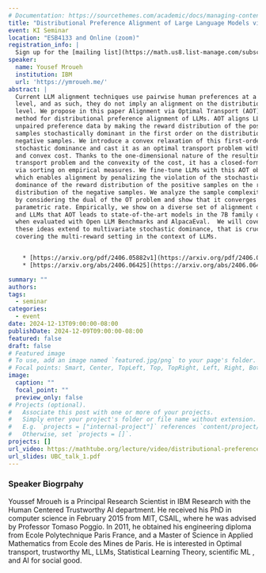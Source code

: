 ```yaml
---
# Documentation: https://sourcethemes.com/academic/docs/managing-content/
title: "Distributional Preference Alignment of Large Language Models via Optimal Transport"
event: KI Seminar
location: "ESB4133 and Online (zoom)"
registration_info: |
  Sign up for the [mailing list](https://math.us8.list-manage.com/subscribe/post?u=c9cc3beec9fa57d7299ac161c&id=845fe9abdc) to receive the connection details
speaker:
  name: Yousef Mroueh
  institution: IBM
  url: 'https://ymroueh.me/'
abstract: |
  Current LLM alignment techniques use pairwise human preferences at a sample
  level, and as such, they do not imply an alignment on the distributional
  level. We propose in this paper Alignment via Optimal Transport (AOT), a novel
  method for distributional preference alignment of LLMs. AOT aligns LLMs on
  unpaired preference data by making the reward distribution of the positive
  samples stochastically dominant in the first order on the distribution of
  negative samples. We introduce a convex relaxation of this first-order
  stochastic dominance and cast it as an optimal transport problem with a smooth
  and convex cost. Thanks to the one-dimensional nature of the resulting optimal
  transport problem and the convexity of the cost, it has a closed-form solution
  via sorting on empirical measures. We fine-tune LLMs with this AOT objective,
  which enables alignment by penalizing the violation of the stochastic
  dominance of the reward distribution of the positive samples on the reward
  distribution of the negative samples. We analyze the sample complexity of AOT
  by considering the dual of the OT problem and show that it converges at the
  parametric rate. Empirically, we show on a diverse set of alignment datasets
  and LLMs that AOT leads to state-of-the-art models in the 7B family of models
  when evaluated with Open LLM Benchmarks and AlpacaEval.  We will cover how
  these ideas extend to multivariate stochastic dominance, that is crucial for
  covering the multi-reward setting in the context of LLMs. 


    * [https://arxiv.org/pdf/2406.05882v1](https://arxiv.org/pdf/2406.05882v1)
    * [https://arxiv.org/abs/2406.06425](https://arxiv.org/abs/2406.06425)

summary: ""
authors: 
tags:
  - seminar
categories:
  - event
date: 2024-12-13T09:00:00-08:00
publishDate: 2024-12-09T09:00:00-08:00
featured: false
draft: false
# Featured image
# To use, add an image named `featured.jpg/png` to your page's folder.
# Focal points: Smart, Center, TopLeft, Top, TopRight, Left, Right, BottomLeft, Bottom, BottomRight.
image:
  caption: ""
  focal_point: ""
  preview_only: false
# Projects (optional).
#   Associate this post with one or more of your projects.
#   Simply enter your project's folder or file name without extension.
#   E.g. `projects = ["internal-project"]` references `content/project/deep-learning/index.md`.
#   Otherwise, set `projects = []`.
projects: []
url_video: https://mathtube.org/lecture/video/distributional-preference-alignment-large-language-models-optimal-transport
url_slides: UBC_talk_1.pdf
---
```

### Speaker Biogrpahy
Youssef Mroueh is a Principal Research Scientist in IBM Research with the
Human Centered Trustworthy AI department. He received his PhD in computer
science in February 2015 from MIT, CSAIL, where he was advised by Professor
Tomaso Poggio. In 2011, he obtained his engineering diploma from Ecole
Polytechnique Paris France, and a Master of Science in Applied Mathematics from
Ecole des Mines de Paris. He is interested in Optimal transport, trustworthy ML,
LLMs, Statistical Learning Theory, scientific ML , and AI for social good. 
